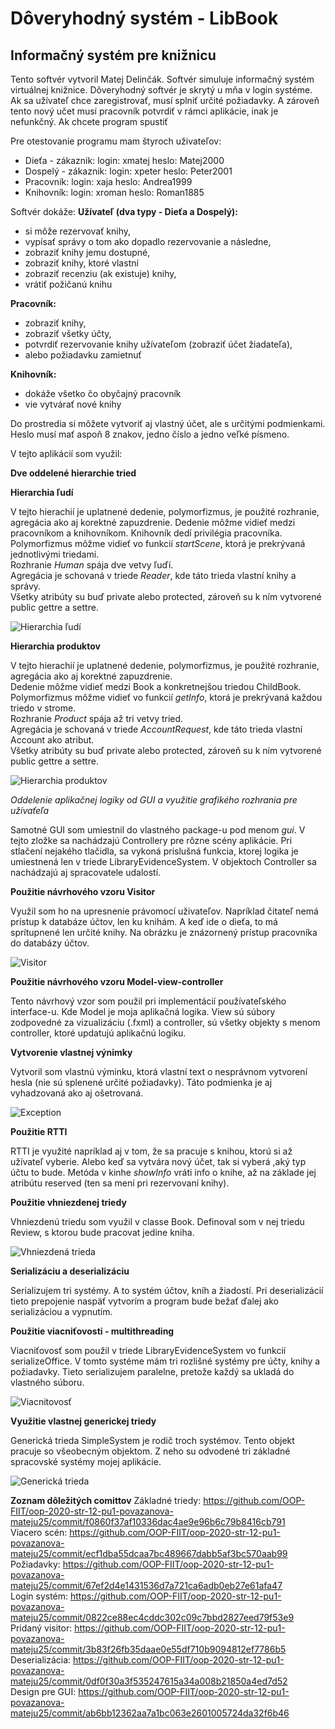 # Dôveryhodný systém - LibBook
## Informačný systém pre knižnicu

Tento softvér vytvoril Matej Delinčák. Softvér simuluje informačný systém virtuálnej knižnice. Dôveryhodný softvér je skrytý u mňa v login systéme. Ak sa užívateľ chce zaregistrovať, musí splniť určité požiadavky. A zároveň tento nový učet musí pracovník potvrdiť v rámci aplikácie, inak je nefunkčný. Ak chcete program spustiť 

Pre otestovanie programu mam štyroch uživateľov:
- Dieťa - zákaznik: login: xmatej heslo: Matej2000
- Dospelý - zákaznik: login: xpeter heslo: Peter2001
- Pracovník: login: xaja heslo: Andrea1999
- Knihovník: login: xroman heslo: Roman1885

Softvér dokáže:
**Užívateľ (dva typy - Dieťa a Dospelý):**
  - si môže rezervovať knihy, 
  - vypísať správy o tom ako dopadlo rezervovanie a následne, 
  - zobraziť knihy jemu dostupné,
  - zobraziť  knihy, ktoré vlastní
  - zobraziť recenziu (ak existuje) knihy,
  - vrátiť požičanú knihu
  
**Pracovník:**
  - zobraziť knihy,
  - zobraziť všetky účty,
  - potvrdiť rezervovanie knihy užívateľom (zobraziť účet žiadateľa),
  - alebo požiadavku zamietnuť
  
**Knihovník:**
  - dokáže všetko čo obyčajný pracovník
  - vie vytvárať nové knihy
  
Do prostredia si môžete vytvoriť aj vlastný účet, ale s určitými podmienkami. Heslo musí mať aspoň 8 znakov, jedno číslo a jedno veľké písmeno.

V tejto aplikácií som využil:

**Dve oddelené hierarchie tried**

**Hierarchia ľudí**

V tejto hierachií je uplatnené dedenie, polymorfizmus, je použité rozhranie, agregácia ako aj korektné zapuzdrenie.
Dedenie môžme vidieť medzi pracovníkom a knihovníkom. Knihovník dedí privilégia pracovníka.  
Polymorfizmus môžme vidieť vo funkcií *startScene*, ktorá je prekrývaná jednotlivými triedami.  
Rozhranie *Human* spája dve vetvy ľuďí.  
Agregácia je schovaná v triede *Reader*, kde táto trieda vlastní knihy a správy.  
Všetky atribúty su buď private alebo protected, zároveň su k ním vytvorené public gettre a settre.  

![Hierarchia ľudí](https://github.com/OOP-FIIT/oop-2020-str-12-pu1-povazanova-mateju25/blob/master/docs/HierarchiaHuman.png)

**Hierarchia produktov**

V tejto hierachií je uplatnené dedenie, polymorfizmus, je použité rozhranie, agregácia ako aj korektné zapuzdrenie.  
Dedenie môžme vidieť medzi Book a konkretnejšou triedou ChildBook.  
Polymorfizmus môžme vidieť vo funkcií *getInfo*, ktorá je prekrývaná každou triedo v strome.  
Rozhranie *Product* spája až tri vetvy tried.  
Agregácia je schovaná v triede *AccountRequest*, kde táto trieda vlastní Account ako atribut.  
Všetky atribúty su buď private alebo protected, zároveň su k ním vytvorené public gettre a settre.  

![Hierarchia produktov](https://github.com/OOP-FIIT/oop-2020-str-12-pu1-povazanova-mateju25/blob/master/docs/HierarchiaProduct.png)

**Oddelenie aplikačnej logiky od GUI* a využitie grafikého rozhrania pre užívaťeľa*

Samotné GUI som umiestnil do vlastného package-u pod menom *gui*. V tejto zložke sa nachádzajú Controllery pre rôzne scény aplikácie. Pri stlačení nejakého tlačidla, sa vykoná prislušná funkcia, ktorej logika je umiestnená len v triede LibraryEvidenceSystem. V objektoch Controller sa nachádzajú aj spracovatele udalostí.

**Použitie návrhového vzoru Visitor**

Využil som ho na upresnenie právomocí uživateľov. Napríklad čitateľ nemá prístup k databáze účtov, len ku knihám. A keď ide o dieťa, to má sprítupnené len určité knihy. Na obrázku je znázornený prístup pracovníka do databázy účtov.

![Visitor](https://github.com/OOP-FIIT/oop-2020-str-12-pu1-povazanova-mateju25/blob/master/docs/Visitor.png)

**Použitie návrhového vzoru Model-view-controller**

Tento návrhový vzor som použil pri implementácií používateľského interface-u. Kde Model je moja aplikačná logika. View sú súbory zodpovedné za vizualizáciu (.fxml) a controller, sú všetky objekty s menom controller, ktoré updatujú aplikačnú logiku. 

**Vytvorenie vlastnej výnimky**

Vytvoril som vlastnú výminku, ktorá vlastní text o nesprávnom vytvorení hesla (nie sú splenené určité požiadavky). Táto podmienka je aj vyhadzovaná ako aj ošetrovaná.

![Exception](https://github.com/OOP-FIIT/oop-2020-str-12-pu1-povazanova-mateju25/blob/master/docs/Exception.png)

**Použitie RTTI**

RTTI je využité napríklad aj v tom, že sa pracuje s knihou, ktorú si až užívateľ vyberie. Alebo keď sa vytvára nový účet, tak si vyberá ,aký typ účtu to bude. Metóda v kinhe *showInfo* vráti info o knihe, až na základe jej atribútu reserved (ten sa mení pri rezervovaní knihy).

**Použitie vhniezdenej triedy**

Vhniezdenú triedu som využil v classe Book. Definoval som v nej triedu Review, s ktorou bude pracovat jedine kniha.

![Vhniezdená trieda](https://github.com/OOP-FIIT/oop-2020-str-12-pu1-povazanova-mateju25/blob/master/docs/EnclosedClass.png)

**Serializáciu a deserializáciu**

Serializujem tri systémy. A to systém účtov, kníh a žiadostí. Pri deserializácií tieto prepojenie naspäť vytvorím a program bude bežať ďalej ako serializáciou a vypnutím.

**Použitie viacniťovosti - multithreading**

Viacniťovosť som použil v triede LibraryEvidenceSystem vo funkcií serializeOffice. V tomto systéme mám tri rozlišné systémy pre účty, knihy a požiadavky. Tieto serializujem paralelne, pretože každý sa ukladá do vlastného súboru.

![Viacnitovosť](https://github.com/OOP-FIIT/oop-2020-str-12-pu1-povazanova-mateju25/blob/master/docs/Viacnitovost.png)

**Využitie vlastnej generickej triedy**

Generická trieda SimpleSystem je rodič troch systémov. Tento objekt pracuje so všeobecným objektom. Z neho su odvodené tri základné spracovské systémy mojej aplikácie.

![Generická trieda](https://github.com/OOP-FIIT/oop-2020-str-12-pu1-povazanova-mateju25/blob/master/docs/GenerickáTrieda.png)

**Zoznam dôležitých comittov**
Základné triedy: https://github.com/OOP-FIIT/oop-2020-str-12-pu1-povazanova-mateju25/commit/f0860f37af10336dac4ae9e96b6c79b8416cb791  
Viacero scén: https://github.com/OOP-FIIT/oop-2020-str-12-pu1-povazanova-mateju25/commit/ecf1dba55dcaa7bc489667dabb5af3bc570aab99  
Požiadavky: https://github.com/OOP-FIIT/oop-2020-str-12-pu1-povazanova-mateju25/commit/67ef2d4e1431536d7a721ca6adb0eb27e61afa47  
Login systém: https://github.com/OOP-FIIT/oop-2020-str-12-pu1-povazanova-mateju25/commit/0822ce88ec4cddc302c09c7bbd2827eed79f53e9  
Pridaný visitor: https://github.com/OOP-FIIT/oop-2020-str-12-pu1-povazanova-mateju25/commit/3b83f26fb35daae0e55df710b9094812ef7786b5  
Deserializácia: https://github.com/OOP-FIIT/oop-2020-str-12-pu1-povazanova-mateju25/commit/0df0f30a3f535247615a34a008b21850a4ed7d52  
Design pre GUI: https://github.com/OOP-FIIT/oop-2020-str-12-pu1-povazanova-mateju25/commit/ab6bb12362aa7a1bc063e2601005724da32f6b46  
